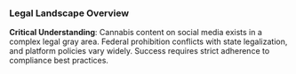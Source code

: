 ### Legal Landscape Overview

**Critical Understanding**: Cannabis content on social media exists in a complex legal gray area. Federal prohibition conflicts with state legalization, and platform policies vary widely. Success requires strict adherence to compliance best practices.
